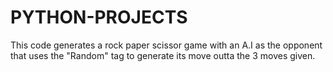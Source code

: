 # PYTHON-PROJECTS
This code generates a rock paper scissor game with an A.I as the opponent that uses the "Random" tag to generate its move outta the 3 moves given.
